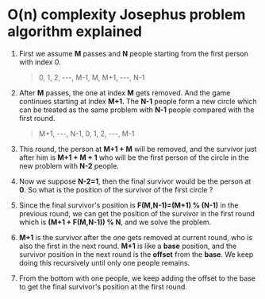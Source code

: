 # O(n) complexity Josephus problem algorithm explained

1. First we assume **M** passes and **N** people starting from the first person with index 0.

    >  0, 1, 2, ---, M-1, M, M+1, ---, N-1

2. After **M** passes, the one at index **M** gets removed. And the game continues starting at index **M+1**. The **N-1** people form a new circle which can be treated as the same problem with **N-1** people compared with the first round.

    > M+1, ---, N-1, 0, 1, 2, ---, M-1

3. This round, the person at **M+1 + M** will be removed, and the survivor just after him is **M+1 + M + 1** who will be the first person of the circle in the new problem with **N-2** people.

4. Now we suppose **N-2=1**, then the final survivor would be the person at **0**. So what is the position of the survivor of the first circle ?

5. Since the final survivor's position is **F(M,N-1)=(M+1) % (N-1)** in the previous round, we can get the position of the survivor in the first round which is **(M+1 + F(M,N-1)) % N**, and we solve the problem.

6. **M+1** is the survivor after the one gets removed at current round, who is also the first in the next round. **M+1** is like a **base** position, and the survivor position in the next round is the **offset** from the **base**. We keep doing this recursively until only one people remains. 

7. From the bottom with one people, we keep adding the offset to the base to get the final survivor's position at the first round.